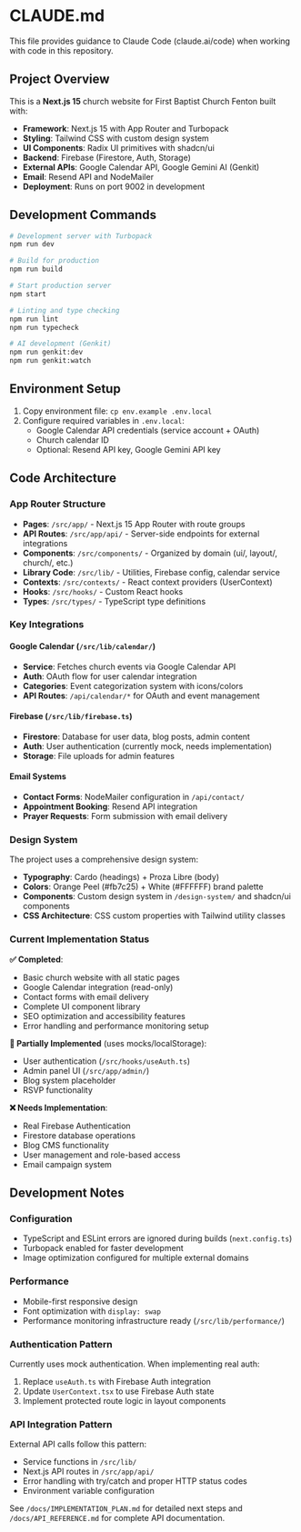 # CLAUDE.md

This file provides guidance to Claude Code (claude.ai/code) when working with code in this repository.

## Project Overview

This is a **Next.js 15** church website for First Baptist Church Fenton built with:
- **Framework**: Next.js 15 with App Router and Turbopack
- **Styling**: Tailwind CSS with custom design system 
- **UI Components**: Radix UI primitives with shadcn/ui
- **Backend**: Firebase (Firestore, Auth, Storage)
- **External APIs**: Google Calendar API, Google Gemini AI (Genkit)
- **Email**: Resend API and NodeMailer
- **Deployment**: Runs on port 9002 in development

## Development Commands

```bash
# Development server with Turbopack
npm run dev

# Build for production
npm run build

# Start production server
npm start

# Linting and type checking
npm run lint
npm run typecheck

# AI development (Genkit)
npm run genkit:dev
npm run genkit:watch
```

## Environment Setup

1. Copy environment file: `cp env.example .env.local`
2. Configure required variables in `.env.local`:
   - Google Calendar API credentials (service account + OAuth)
   - Church calendar ID
   - Optional: Resend API key, Google Gemini API key

## Code Architecture

### App Router Structure
- **Pages**: `/src/app/` - Next.js 15 App Router with route groups
- **API Routes**: `/src/app/api/` - Server-side endpoints for external integrations
- **Components**: `/src/components/` - Organized by domain (ui/, layout/, church/, etc.)
- **Library Code**: `/src/lib/` - Utilities, Firebase config, calendar service
- **Contexts**: `/src/contexts/` - React context providers (UserContext)
- **Hooks**: `/src/hooks/` - Custom React hooks
- **Types**: `/src/types/` - TypeScript type definitions

### Key Integrations

#### Google Calendar (`/src/lib/calendar/`)
- **Service**: Fetches church events via Google Calendar API
- **Auth**: OAuth flow for user calendar integration  
- **Categories**: Event categorization system with icons/colors
- **API Routes**: `/api/calendar/*` for OAuth and event management

#### Firebase (`/src/lib/firebase.ts`)
- **Firestore**: Database for user data, blog posts, admin content
- **Auth**: User authentication (currently mock, needs implementation)
- **Storage**: File uploads for admin features

#### Email Systems
- **Contact Forms**: NodeMailer configuration in `/api/contact/`
- **Appointment Booking**: Resend API integration
- **Prayer Requests**: Form submission with email delivery

### Design System

The project uses a comprehensive design system:
- **Typography**: Cardo (headings) + Proza Libre (body)
- **Colors**: Orange Peel (#fb7c25) + White (#FFFFFF) brand palette
- **Components**: Custom design system in `/design-system/` and shadcn/ui components
- **CSS Architecture**: CSS custom properties with Tailwind utility classes

### Current Implementation Status

**✅ Completed**:
- Basic church website with all static pages
- Google Calendar integration (read-only)
- Contact forms with email delivery
- Complete UI component library
- SEO optimization and accessibility features
- Error handling and performance monitoring setup

**🔄 Partially Implemented** (uses mocks/localStorage):
- User authentication (`/src/hooks/useAuth.ts`)
- Admin panel UI (`/src/app/admin/`)
- Blog system placeholder
- RSVP functionality

**❌ Needs Implementation**:
- Real Firebase Authentication
- Firestore database operations
- Blog CMS functionality  
- User management and role-based access
- Email campaign system

## Development Notes

### Configuration
- TypeScript and ESLint errors are ignored during builds (`next.config.ts`)
- Turbopack enabled for faster development
- Image optimization configured for multiple external domains

### Performance
- Mobile-first responsive design
- Font optimization with `display: swap`
- Performance monitoring infrastructure ready (`/src/lib/performance/`)

### Authentication Pattern
Currently uses mock authentication. When implementing real auth:
1. Replace `useAuth.ts` with Firebase Auth integration
2. Update `UserContext.tsx` to use Firebase Auth state
3. Implement protected route logic in layout components

### API Integration Pattern
External API calls follow this pattern:
- Service functions in `/src/lib/`
- Next.js API routes in `/src/app/api/`
- Error handling with try/catch and proper HTTP status codes
- Environment variable configuration

See `/docs/IMPLEMENTATION_PLAN.md` for detailed next steps and `/docs/API_REFERENCE.md` for complete API documentation.